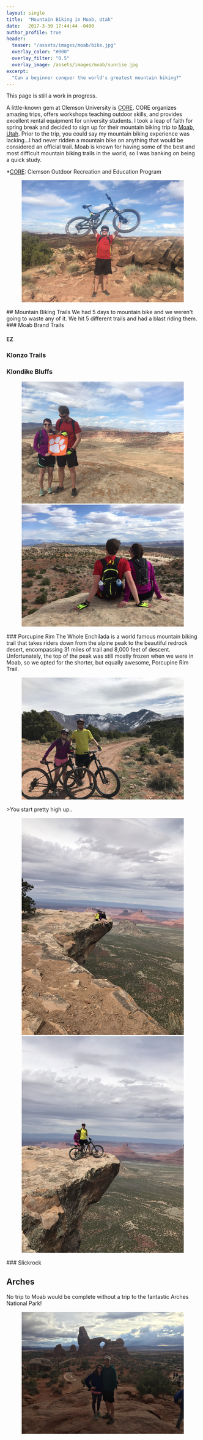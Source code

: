 ```yaml
---
layout: single
title:  "Mountain Biking in Moab, Utah"
date:   2017-3-30 17:44:44 -0400
author_profile: true
header:
  teaser: "/assets/images/moab/bike.jpg"
  overlay_color: "#000"
  overlay_filter: "0.5"
  overlay_image: /assets/images/moab/sunrise.jpg
excerpt:
  "Can a beginner conquer the world's greatest mountain biking?"
---
```

This page is still a work in progress.

A little-known gem at Clemson University is [CORE][CORE]. CORE organizes amazing trips, offers workshops teaching outdoor skills, and provides excellent rental equipment for university students. I took a leap of faith for spring break and decided to sign up for their mountain biking trip to [Moab, Utah][Moab]. Prior to the trip, you could say my mountain biking experience was lacking...I had never ridden a mountain bike on anything that would be considered an official trail. Moab is known for having some of the best and most difficult mountain biking trails in the world, so I was banking on being a quick study.

*[CORE]: Clemson Outdoor Recreation and Education Program

<figure>
<a href="/assets/images/moab/bike.jpg"><img src="/assets/images/moab/bike.jpg"></a>
</figure>
## Mountain Biking Trails
We had 5 days to mountain bike and we weren't going to waste any of it. We hit 5 different trails and had a blast riding them.
### Moab Brand Trails

#### EZ

### Klonzo Trails

### Klondike Bluffs
<figure class="half">
<a href="/assets/images/moab/clemson.jpg"><img src="/assets/images/moab/clemson.jpg"></a>
<a href="/assets/images/moab/sitting.jpg"><img src="/assets/images/moab/sitting.jpg"></a>
</figure>
### Porcupine Rim
The Whole Enchilada is a world famous mountain biking trail that takes riders down from the alpine peak to the beautiful redrock desert, encompassing 31 miles of trail and 8,000 feet of descent. Unfortunately, the top of the peak was still mostly frozen when we were in Moab, so we opted for the shorter, but equally awesome, Porcupine Rim Trail.
<figure>
<a href="/assets/images/moab/rim.JPG"><img src="/assets/images/moab/rim.JPG"></a>
</figure>
>You start pretty high up..
<figure class="half">
<a href="/assets/images/moab/hanging.JPG"><img src="/assets/images/moab/hanging.JPG"></a>
<a href="/assets/images/moab/ledge.JPG"><img src="/assets/images/moab/ledge.JPG"></a>
</figure>
### Slickrock

## Arches
No trip to Moab would be complete without a trip to the fantastic Arches National Park!
<figure>
<a href="/assets/images/moab/arches.jpg"><img src="/assets/images/moab/arches.jpg"></a>
</figure>

[CORE]: https://www.clemson.edu/campus-life/campus-recreation/outdoorrec/
[Moab]: http://discovermoab.com/mountainbiking/
